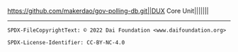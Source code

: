 https://github.com/makerdao/gov-polling-db.git||DUX Core Unit|||||||

---


```
SPDX-FileCopyrightText: © 2022 Dai Foundation <www.daifoundation.org>

SPDX-License-Identifier: CC-BY-NC-4.0
```
